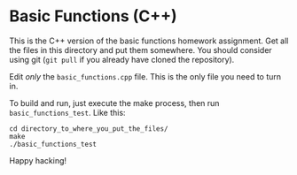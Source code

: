 Basic Functions (C++)
======

This is the C++ version of the basic functions homework
assignment. Get all the files in this directory and put them
somewhere. You should consider using git (`git pull` if you already
have cloned the repository).

Edit _only_ the `basic_functions.cpp` file. This is the only file you
need to turn in.

To build and run, just execute the make process, then run
`basic_functions_test`. Like this:

	cd directory_to_where_you_put_the_files/
	make
	./basic_functions_test

Happy hacking!
